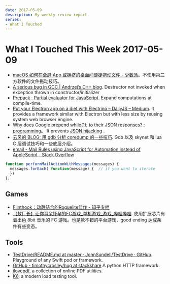 ```yaml
---
date: 2017-05-09
description: My weekly review report.
series:
- What I Touched
---
```


# What I Touched This Week 2017-05-09


- [macOS 如何在全屏 App 或拥挤的桌面间便捷拖动文件 - 少数派](https://sspai.com/post/39003?utm_content=buffer44e0b&utm_medium=social&utm_source=twitter.com&utm_campaign=buffer)。不使用第三方软件的文件拖动技巧。
- [A serious bug in GCC | Andrzej’s C++ blog](https://akrzemi1.wordpress.com/2017/04/27/a-serious-bug-in-gcc/?utm_content=buffer75aca&utm_medium=social&utm_source=twitter.com&utm_campaign=buffer).  Destructor not invoked when exception thrown in constructor/initializer
- [Prepack · Partial evaluator for JavaScript](https://prepack.io/?utm_content=buffer3f3ad&utm_medium=social&utm_source=twitter.com&utm_campaign=buffer). Expand computations at compile-time.
- [Put your Electron app on a diet with Electrino – DailyJS – Medium](https://medium.com/dailyjs/put-your-electron-app-on-a-diet-with-electrino-c7ffdf1d6297). It provides a framework similar with Electron but with less size by reusing system web browser engine.
- [Why does Google prepend while(1); to their JSON responses? : programming](https://www.reddit.com/r/programming/comments/69m8df/why_does_google_prepend_while1_to_their_json/)。 It prevents [JSON hijacking](http://haacked.com/archive/2009/06/25/json-hijacking.aspx) . 
- [云风的 BLOG: 用 gdb 分析 coredump 的一些技巧](http://blog.codingnow.com/2017/05/gdb_coredumplua.html?utm_content=buffere48b7&utm_medium=social&utm_source=twitter.com&utm_campaign=buffer). Gdb 以及 skynet 和 lua C 层调试技巧和一些底层介绍。
- [email - Mail Rules using JavaScript for Automation instead of AppleScript - Stack Overflow](http://stackoverflow.com/questions/30243646/mail-rules-using-javascript-for-automation-instead-of-applescript/30246285#30246285)

``` javascript
function performMailActionWithMessages(messages) {
  messages.forEach( function(message) {  // if you want to iterate
  })
};
```

<!--more-->

## Games

- [Flinthook：动静结合的Roguelite佳作 - 知乎专栏](https://zhuanlan.zhihu.com/p/26679861?utm_content=buffer3b0b8&utm_medium=social&utm_source=twitter.com&utm_campaign=buffer) 
- [【敖厂长】让你耳朵怀孕的FC游戏_单机游戏_游戏_哔哩哔哩](http://m.bilibili.com/video/av10310868.html?utm_content=buffer61fdb&utm_medium=social&utm_source=twitter.com&utm_campaign=buffer). 使用扩展芯片有着出色 8bit 音乐的 FC 游戏。也是款不错的平台游戏，good ending 达成条件有些变态。

## Tools

- [TestDrive/README.md at master · JohnSundell/TestDrive · GitHub](https://github.com/JohnSundell/TestDrive/blob/master/README.md). Playground of any Swift pod or framework.
- [GitHub - timothycrosley/hug at stackshare](https://github.com/timothycrosley/hug?ref=stackshare) A python HTTP framework.
- [ilovepdf](http://www.ilovepdf.com), a collection of online PDF utilities.
- [K6](https://docs.k6.io), a modern load testing tool.
